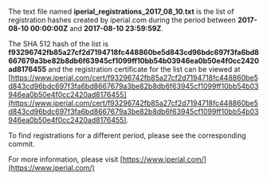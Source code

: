 The text file named **iperial_registrations_2017_08_10.txt** is the list of registration hashes created by iperial.com during the period between **2017-08-10 00:00:00Z** and **2017-08-10 23:59:59Z**.

The SHA 512 hash of the list is **f93296742fb85a27cf2d7194718fc448860be5d843cd96bdc697f3fa6bd8667679a3be82b8db6f63945cf1099ff10bb54b03946ea0b50e4f0cc2420ad8176455** and the registration certificate for the list can be viewed at [https://www.iperial.com/cert/f93296742fb85a27cf2d7194718fc448860be5d843cd96bdc697f3fa6bd8667679a3be82b8db6f63945cf1099ff10bb54b03946ea0b50e4f0cc2420ad8176455](https://www.iperial.com/cert/f93296742fb85a27cf2d7194718fc448860be5d843cd96bdc697f3fa6bd8667679a3be82b8db6f63945cf1099ff10bb54b03946ea0b50e4f0cc2420ad8176455).

To find registrations for a different period, please see the corresponding commit.

For more information, please visit [https://www.iperial.com/](https://www.iperial.com/)
